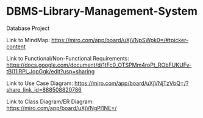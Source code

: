 # DBMS-Library-Management-System
Database Project

Link to MindMap: https://miro.com/app/board/uXjVNpSWpk0=/#tpicker-content

Link to Functional/Non-Functional Requirements: https://docs.google.com/document/d/1tFc0_OTSPMm4roPt_RObFUKUFv-tBl11IRPi_JopGgk/edit?usp=sharing

Link to Use Case Diagram: https://miro.com/app/board/uXjVNjTzVbQ=/?share_link_id=888508820786

Link to Class Diagram/ER Diagram: https://miro.com/app/board/uXjVNgPl1NE=/
